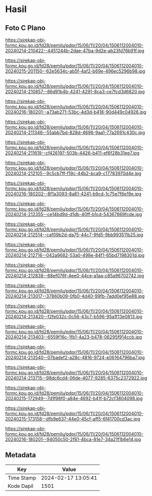 # Hasil

## Foto C Plano

https://sirekap-obj-formc.kpu.go.id/fd28/pemilu/pdpr/15/06/11/20/04/1506112004010-20240214-210422--4451244b-2dae-47ba-9d2e-ab23fd76b91f.jpg

https://sirekap-obj-formc.kpu.go.id/fd28/pemilu/pdpr/15/06/11/20/04/1506112004010-20240215-201150--62e5634c-ab5f-4af2-b69e-496ec5296b98.jpg

https://sirekap-obj-formc.kpu.go.id/fd28/pemilu/pdpr/15/06/11/20/04/1506112004010-20240214-210857--86d91b4b-4241-4291-8ca3-ce7fcd3d6820.jpg

https://sirekap-obj-formc.kpu.go.id/fd28/pemilu/pdpr/15/06/11/20/04/1506112004010-20240216-180201--a73ab271-53bc-4d3d-b418-90d449c04926.jpg

https://sirekap-obj-formc.kpu.go.id/fd28/pemilu/pdpr/15/06/11/20/04/1506112004010-20240214-211346--55abb7bd-828d-4696-9aa1-77a2691c430c.jpg

https://sirekap-obj-formc.kpu.go.id/fd28/pemilu/pdpr/15/06/11/20/04/1506112004010-20240214-211619--cf426197-503b-4426-b411-ef6f28b31ee7.jpg

https://sirekap-obj-formc.kpu.go.id/fd28/pemilu/pdpr/15/06/11/20/04/1506112004010-20240214-212105--9c5cb7ff-f19c-44b2-bca9-c17783970d4e.jpg

https://sirekap-obj-formc.kpu.go.id/fd28/pemilu/pdpr/15/06/11/20/04/1506112004010-20240216-180202--8f1a3093-8a81-4241-b9cd-1c75e7f6e19e.jpg

https://sirekap-obj-formc.kpu.go.id/fd28/pemilu/pdpr/15/06/11/20/04/1506112004010-20240214-212355--ce14bd9d-d1db-40ff-b1cd-54367869fcde.jpg

https://sirekap-obj-formc.kpu.go.id/fd28/pemilu/pdpr/15/06/11/20/04/1506112004010-20240214-212514--caf09b2d-da75-44c7-9fd5-9bb993511b25.jpg

https://sirekap-obj-formc.kpu.go.id/fd28/pemilu/pdpr/15/06/11/20/04/1506112004010-20240214-212716--042a9682-53a0-498e-84f1-65bd7198301d.jpg

https://sirekap-obj-formc.kpu.go.id/fd28/pemilu/pdpr/15/06/11/20/04/1506112004010-20240214-212838--68ef076f-4ee0-44ce-a1aa-c85a96702742.jpg

https://sirekap-obj-formc.kpu.go.id/fd28/pemilu/pdpr/15/06/11/20/04/1506112004010-20240214-213017--37860b09-0fb0-4d40-99fb-7add0ef95e88.jpg

https://sirekap-obj-formc.kpu.go.id/fd28/pemilu/pdpr/15/06/11/20/04/1506112004010-20240214-213420--f2fe032c-0c56-43c7-b596-95a1f13e0813.jpg

https://sirekap-obj-formc.kpu.go.id/fd28/pemilu/pdpr/15/06/11/20/04/1506112004010-20240214-213403--6559f16c-1fb1-4a23-b478-06295f914ccb.jpg

https://sirekap-obj-formc.kpu.go.id/fd28/pemilu/pdpr/15/06/11/20/04/1506112004010-20240214-213540--07badef2-a28c-4816-9724-e06164796ba7.jpg

https://sirekap-obj-formc.kpu.go.id/fd28/pemilu/pdpr/15/06/11/20/04/1506112004010-20240214-213715--98dc6cd4-06de-4077-9285-6375c2372922.jpg

https://sirekap-obj-formc.kpu.go.id/fd28/pemilu/pdpr/15/06/11/20/04/1506112004010-20240215-172949--7d1f98f0-a84e-4692-b41f-b72cf3804098.jpg

https://sirekap-obj-formc.kpu.go.id/fd28/pemilu/pdpr/15/06/11/20/04/1506112004010-20240215-173158--dfb9e637-44e0-45cf-aff5-6f41700cd3ac.jpg

https://sirekap-obj-formc.kpu.go.id/fd28/pemilu/pdpr/15/06/11/20/04/1506112004010-20240216-180201--94050c50-2f81-4bca-81e7-34a21f1b6e14.jpg


## Metadata

| Key        | Value               |
| ---------- | ------------------- |
| Time Stamp | 2024-02-17 13:05:41 |
| Kode Dapil | 1501                |



